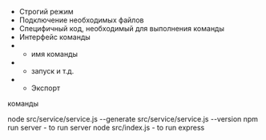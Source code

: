 - Строгий режим
- Подключение необходимых файлов
- Специфичный код, необходимый для выполнения команды
- Интерфейс команды
- - имя команды
- - запуск и т.д.
- - Экспорт


команды

node src/service/service.js --generate 
src/service/service.js --version
npm run server - to run server
node src/index.js - to run express







